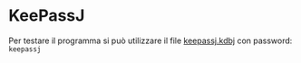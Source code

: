 # KeePassJ

Per testare il programma si può utilizzare il file [keepassj.kdbj](./keepassj.kdbj)
con password: `keepassj`

